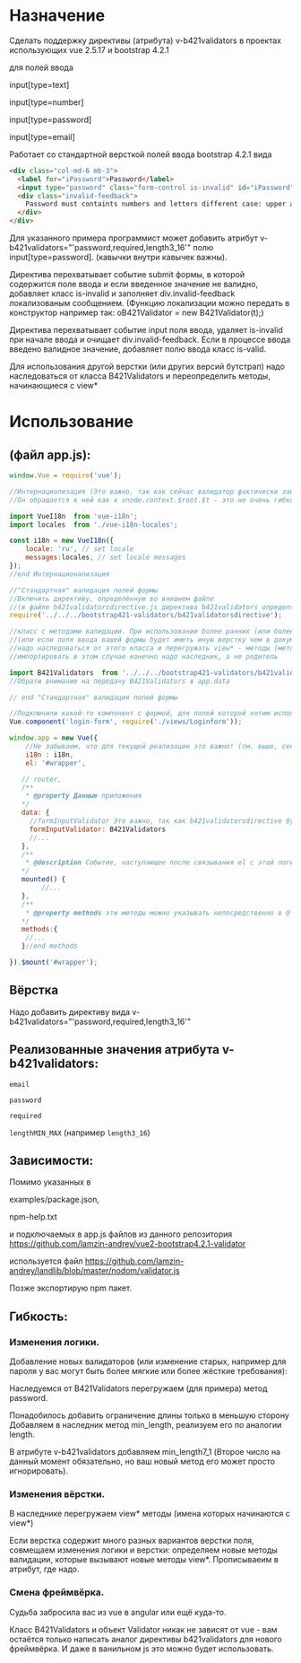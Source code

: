 # Назначение


 Сделать поддержку директивы (атрибута) v-b421validators в проектах использующих vue 2.5.17 и bootstrap 4.2.1
 
 для полей ввода
 
 input[type=text]
 
 input[type=number]
 
 input[type=password]
 
 input[type=email]
 
Работает со стандартной версткой полей ввода bootstrap 4.2.1 вида

```html
<div class="col-md-6 mb-3">
  <label for="iPassword">Password</label>
  <input type="password" class="form-control is-invalid" id="iPassword" placeholder="Enter password" required>
  <div class="invalid-feedback">
	Password must containts numbers and letters different case: upper and lower.
  </div>
</div>
```

Для указанного примера программист может добавить 
атрибут v-b421validators="'password,required,length3_16'" полю input[type=password]. (кавычки внутри кавычек важны).


Директива перехватывает событие submit формы, в которой содержится поле ввода и если введенное значение не валидно,
 добавляет класс is-invalid и заполняет div.invalid-feedback локализованым сообщением. 
(Функцию локализации можно передать в конструктор например так: oB421Validator = new B421Validator(t);)

Директива перехватывает событие input поля ввода, удаляет is-invalid при начале ввода и очищает div.invalid-feedback.
Если в процессе ввода введено валидное значение, добавляет полю ввода класс is-valid.

Для использования другой верстки (или других версий бутстрап) надо наследоваться от класса B421Validators
и переопределить методы, начинающиеся с view*


# Использование 

## (файл app.js):

```javascript
window.Vue = require('vue');

//Интернациализация (Это важно, так как сейчас валидатор фактически зависит от функции $t которую предоставляет vue-i18n v7.0.0)
//Он обращается к ней как к vnode.context.$root.$t - это не очень гибко, но в принципе даёт возможность для использования других решений для локализации.

import VueI18n  from 'vue-i18n';
import locales  from './vue-i18n-locales';

const i18n = new VueI18n({
    locale: 'ru', // set locale
    messages:locales, // set locale messages
});
//end Интернационализация

//"Стандартная" валидация полей формы
//Включить директиву, определённую во внешнем файле 
//(в файле b421validatorsdirective.js директива b421validators определяется глобально)
require('../../../bootstrap421-validators/b421validatorsdirective');

//класс с методами валидации. При использовании более ранних (или более поздних) версий bootstrap 
//(или если поля ввода вашей формы будет иметь иную верстку чем в документации бутстрап 4.2.1)
//надо наследоваться от этого класса и перегружать view* - методы (методы, начинающиеся со слова view)
//импортировать в этом случае конечно надо наследник, а не родитель

import B421Validators  from '../../../bootstrap421-validators/b421validators';
//Обрати внимание на передачу B421Validators в app.data 

// end "Стандартная" валидация полей формы

//Подключили какой-то компонент с формой, для полей которой хотим использовать директиву
Vue.component('login-form', require('./views/Loginform'));

window.app = new Vue({
	//Не забываем, что для текущей реализации это важно! (см. выше, секцию Интернациализация)
    i18n : i18n,
    el: '#wrapper',

   // router,
   /**
    * @property Данные приложения
   */
   data: {
     //formInputValidator Это важно, так как b421validatorsdirective будет искать именно vnode.context.$root.formInputValidator
     formInputValidator: B421Validators
     //...
   },
   /**
    * @description Событие, наступающее после связывания el с этой логикой
   */
   mounted() {
		//...
   },
   /**
    * @property methods эти методы можно указывать непосредственно в @ - атрибутах
   */
   methods:{
    //...
   }//end methods

}).$mount('#wrapper');
```

## Вёрстка

Надо добавить директиву вида v-b421validators="'password,required,length3_16'"

## Реализованные значения атрибута v-b421validators:

`email`

`password`

`required`

`lengthMIN_MAX` (например `length3_16`)

## Зависимости:

Помимо указанных в 

examples/package.json,

npm-help.txt

и подключаемых в app.js файлов из данного репозитория
https://github.com/lamzin-andrey/vue2-bootstrap4.2.1-validator

используется файл 
https://github.com/lamzin-andrey/landlib/blob/master/nodom/validator.js

Позже экспортирую npm пакет.




## Гибкость:

### Изменения логики. 

Добавление новых валидаторов (или изменение старых, например для пароля у вас могут быть более 
мягкие или более жёсткие требования):

Наследуемся от B421Validators
перегружаем (для примера) метод password.

Понадобилось добавить ограничение длины только в меньшую сторону
Добавляем в наследник метод min_length, реализуем его по аналогии length.

В атрибуте v-b421validators добавляем min_length7_1 (Второе число на данный момент обязательно, но ваш новый метод его может просто игнорировать).


### Изменения вёрстки.

В наследнике перегружаем view* методы (имена которых начинаются с view*)

Если верстка содержит много разных вариантов верстки поля, совмещаем изменения логики и верстки:
 определяем новые методы валидации, которые вызывают новые методы view*. Прописываеим в атрибут, где надо.
 
### Смена фреймвёрка.

Судьба забросила вас из vue в angular или ещё куда-то.

Класс B421Validators и объект Validator никак не зависят от vue - вам остаётся только написать аналог директивы b421validators
для нового фреймвёрка. И даже в ванильном js это можно будет использовать.


